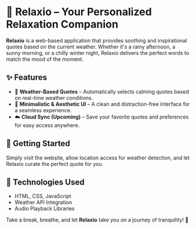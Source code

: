 # 🌿 Relaxio – Your Personalized Relaxation Companion  

**Relaxio** is a web-based application that provides soothing and inspirational quotes based on the current weather. Whether it's a rainy afternoon, a sunny morning, or a chilly winter night, Relaxio delivers the perfect words to match the mood of the moment. 

## ✨ Features  
- 🎵 **Weather-Based Quotes** – Automatically selects calming quotes based on real-time weather conditions.   
- 🎨 **Minimalistic & Aesthetic UI** – A clean and distraction-free interface for a seamless experience.  
- ☁️ **Cloud Sync (Upcoming)** – Save your favorite quotes and preferences for easy access anywhere.  

## 🚀 Getting Started  
Simply visit the website, allow location access for weather detection, and let Relaxio curate the perfect quote for you.  

## 🔧 Technologies Used  
- HTML, CSS, JavaScript  
- Weather API Integration  
- Audio Playback Libraries  

Take a break, breathe, and let **Relaxio** take you on a journey of tranquility! 🌸  

